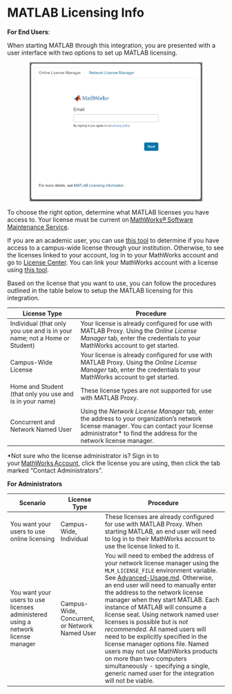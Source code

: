# MATLAB Licensing Info


**For End Users**:

When starting MATLAB through this integration, you are presented with a user interface with two options to set up MATLAB licensing.

<p align="center">
  <img width="400" src="img/licensing_GUI.png">
</p>

To choose the right option, determine what MATLAB licenses you have access to. Your license must be current on [MathWorks® Software Maintenance Service](https://www.mathworks.com/services/maintenance.html). 



If you are an academic user, you can use [this tool](https://www.mathworks.com/licensecenter/licenses/add) to determine if you have access to a campus-wide license through your institution. Otherwise, to see the licenses linked to your account, log in to your MathWorks account and go to [License Center](https://www.mathworks.com/licensecenter/?s_tid=hp_ff_s_license). You can link your MathWorks account with a license using [this tool](https://www.mathworks.com/licensecenter/licenses/add).



Based on the license that you want to use, you can follow the procedures outlined in the table below to setup the MATLAB licensing for this integration.


| License Type | Procedure |
| ------ | ------ |
| Individual (that only you use and is in your name; not a Home or Student)  | Your license is already configured for use with MATLAB Proxy. Using the _Online License Manager_ tab, enter the credentials to your MathWorks account to get started.   |
| Campus-Wide License | Your license is already configured for use with MATLAB Proxy. Using the _Online License Manager_ tab, enter the credentials to your MathWorks account to get started.  |
| Home and Student (that only you use and is in your name)  | These license types are not supported for use with MATLAB Proxy.   |
| Concurrent and Network Named User  | Using the _Network License Manager_ tab, enter the address to your organization’s network license manager. You can contact your license administrator* to find the address for the network license manager. |


*Not sure who the license administrator is? Sign in to your [MathWorks Account](https://www.mathworks.com/mwaccount/), click the license you are using, then click the tab marked “Contact Administrators”.

**For Administrators**


| Scenario | License Type | Procedure |
| ------ | ------ | ------ |
| You want your users to use online licensing  | Campus-Wide, Individual  | These licenses are already configured for use with MATLAB Proxy. When starting MATLAB, an end user will need to log in to their MathWorks account to use the license linked to it. |
| You want your users to use licenses administered using a network license manager   | Campus-Wide, Concurrent, or Network Named User  | You will need to embed the address of your network license manager using the `MLM_LICENSE_FILE` environment variable. See [Advanced-Usage.md](./Advanced-Usage.md). Otherwise, an end user will need to manually enter the address to the network license manager when they start MATLAB. Each instance of MATLAB will consume a license seat. Using network named user licenses is possible but is *not recommended*. All named users will need to be explicitly specified in the license manager options file. Named users may not use MathWorks products on more than two computers simultaneously - specifying a single, generic named user for the integration will not be viable.   |
